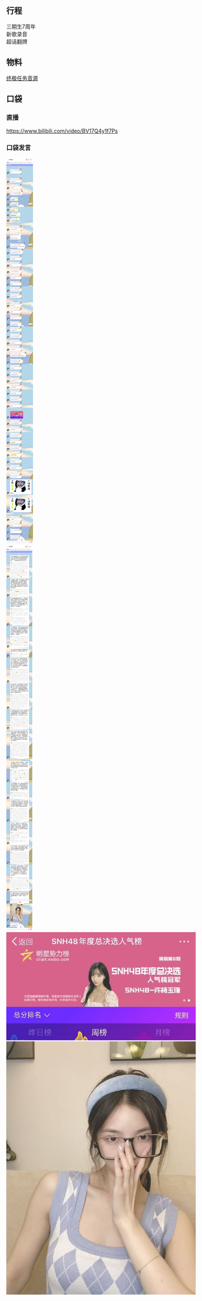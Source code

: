 ## 行程
三期生7周年<br>
新歌录音<br>
超话翻牌<br>

## 物料
[终极任务音源](https://music.163.com/#/album?id=130836953&userid=442424518&app_version=8.2.60)


## 口袋
### 直播
https://www.bilibili.com/video/BV17Q4y1f7Ps
### 口袋发言
![口袋发言](./pocket48/imgs/messages1.jpeg)<br>
![口袋发言](./pocket48/imgs/messages2.jpeg)<br>
![口袋图片](./pocket48/imgs/P1.jpeg)<br>
![口袋图片](./pocket48/imgs/P2.jpeg)<br>
